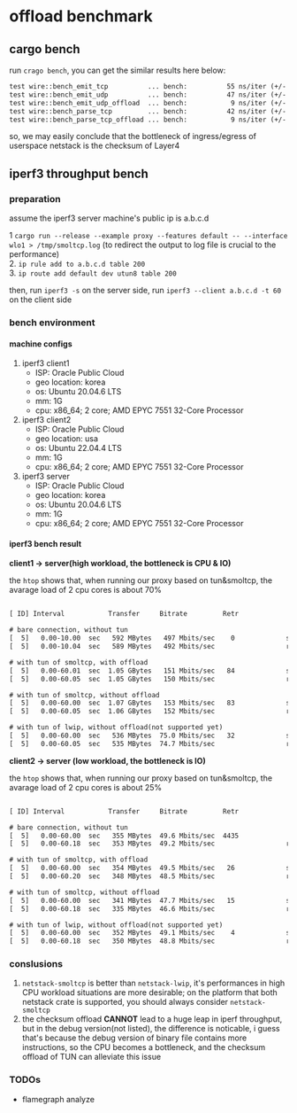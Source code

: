 # offload benchmark 

## cargo bench

run `crago bench`, you can get the similar results here below:

```txt
test wire::bench_emit_tcp          ... bench:          55 ns/iter (+/- 5)
test wire::bench_emit_udp          ... bench:          47 ns/iter (+/- 2)
test wire::bench_emit_udp_offload  ... bench:           9 ns/iter (+/- 0)
test wire::bench_parse_tcp         ... bench:          42 ns/iter (+/- 1)
test wire::bench_parse_tcp_offload ... bench:           9 ns/iter (+/- 0)
```

so, we may easily conclude that the bottleneck of ingress/egress of userspace netstack is the checksum of Layer4

## iperf3 throughput bench

### preparation

assume the iperf3 server machine's public ip is a.b.c.d

1 `cargo run --release --example proxy --features default -- --interface wlo1 > /tmp/smoltcp.log` (to redirect the output to log file is crucial to the performance)   
2. `ip rule add to a.b.c.d table 200`  
3. `ip route add default dev utun8 table 200`  

then, run `iperf3 -s` on the server side, run `iperf3 --client a.b.c.d -t 60` on the client side

### bench environment

#### machine configs

1. iperf3 client1
    - ISP: Oracle Public Cloud
    - geo location: korea
    - os: Ubuntu 20.04.6 LTS
    - mm: 1G
    - cpu: x86_64; 2 core; AMD EPYC 7551 32-Core Processor
2. iperf3 client2
    - ISP: Oracle Public Cloud
    - geo location: usa
    - os: Ubuntu 22.04.4 LTS
    - mm: 1G
    - cpu: x86_64; 2 core; AMD EPYC 7551 32-Core Processor
3. iperf3 server
    - ISP: Oracle Public Cloud
    - geo location: korea
    - os: Ubuntu 20.04.6 LTS
    - mm: 1G
    - cpu: x86_64; 2 core; AMD EPYC 7551 32-Core Processor

#### iperf3 bench result


**client1 -> server(high workload, the bottleneck is CPU & IO)**

the `htop` shows that, when running our proxy based on tun&smoltcp, the avarage load of 2 cpu cores is about 70%

```txt

[ ID] Interval           Transfer     Bitrate         Retr

# bare connection, without tun
[  5]   0.00-10.00  sec   592 MBytes   497 Mbits/sec    0             sender
[  5]   0.00-10.04  sec   589 MBytes   492 Mbits/sec                  receiver

# with tun of smoltcp, with offload
[  5]   0.00-60.01  sec  1.05 GBytes   151 Mbits/sec   84             sender
[  5]   0.00-60.05  sec  1.05 GBytes   150 Mbits/sec                  receiver

# with tun of smoltcp, without offload
[  5]   0.00-60.00  sec  1.07 GBytes   153 Mbits/sec   83             sender
[  5]   0.00-60.05  sec  1.06 GBytes   152 Mbits/sec                  receiver

# with tun of lwip, without offload(not supported yet)
[  5]   0.00-60.00  sec   536 MBytes  75.0 Mbits/sec   32             sender
[  5]   0.00-60.05  sec   535 MBytes  74.7 Mbits/sec                  receiver

```

**client2 -> server (low workload, the bottleneck is IO)**

the `htop` shows that, when running our proxy based on tun&smoltcp, the avarage load of 2 cpu cores is about 25%

```txt

[ ID] Interval           Transfer     Bitrate         Retr

# bare connection, without tun
[  5]   0.00-60.00  sec   355 MBytes  49.6 Mbits/sec  4435             sender
[  5]   0.00-60.18  sec   353 MBytes  49.2 Mbits/sec                  receiver

# with tun of smoltcp, with offload
[  5]   0.00-60.00  sec   354 MBytes  49.5 Mbits/sec   26             sender
[  5]   0.00-60.20  sec   348 MBytes  48.5 Mbits/sec                  receiver

# with tun of smoltcp, without offload
[  5]   0.00-60.00  sec   341 MBytes  47.7 Mbits/sec   15             sender
[  5]   0.00-60.18  sec   335 MBytes  46.6 Mbits/sec                  receiver

# with tun of lwip, without offload(not supported yet)
[  5]   0.00-60.00  sec   352 MBytes  49.1 Mbits/sec    4             sender
[  5]   0.00-60.18  sec   350 MBytes  48.8 Mbits/sec                  receiver

```

### conslusions

1. `netstack-smoltcp` is better than `netstack-lwip`, it's performances in high CPU workload situations are more desirable; on the platform that both netstack crate is supported, you should always consider `netstack-smoltcp`
2. the checksum offload **CANNOT** lead to a huge leap in iperf throughput, but in the debug version(not listed), the difference is noticable, i guess that's because the debug version of binary file contains more instructions, so the CPU becomes a bottleneck, and the checksum offload of TUN can alleviate this issue


### TODOs

- flamegraph analyze 